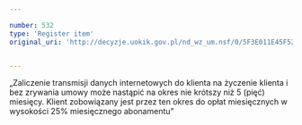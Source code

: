 ```yaml
---

number: 532
type: 'Register item'
original_uri: 'http://decyzje.uokik.gov.pl/nd_wz_um.nsf/0/5F3E011E45F524F5C12572DD003295C0?OpenDocument'


---
```


„Zaliczenie transmisji danych internetowych do klienta na życzenie klienta i bez zrywania umowy może nastąpić na okres nie krótszy niż 5 (pięć) miesięcy. Klient zobowiązany jest przez ten okres do opłat miesięcznych w wysokości 25% miesięcznego abonamentu”
